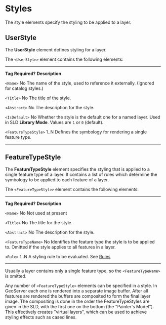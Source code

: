 # Styles

The style elements specify the styling to be applied to a layer.

## UserStyle

The **UserStyle** element defines styling for a layer.

The `<UserStyle>` element contains the following elements:

  ---------------------- --------------- ------------------------------------------------------------------------------------------------------------------------
  **Tag**                **Required?**   **Description**

  `<Name>`               No              The name of the style, used to reference it externally. (Ignored for catalog styles.)

  `<Title>`              No              The title of the style.

  `<Abstract>`           No              The description for the style.

  `<IsDefault>`          No              Whether the style is the default one for a named layer. Used in SLD **Library Mode**. Values are `1` or `0` (default).

  `<FeatureTypeStyle>`   1..N            Defines the symbology for rendering a single feature type.
  ---------------------- --------------- ------------------------------------------------------------------------------------------------------------------------

## FeatureTypeStyle

The **FeatureTypeStyle** element specifies the styling that is applied to a single feature type of a layer. It contains a list of rules which determine the symbology to be applied to each feature of a layer.

The `<FeatureTypeStyle>` element contains the following elements:

  --------------------- --------------- ---------------------------------------------------------------------------------------------------------------------
  **Tag**               **Required?**   **Description**

  `<Name>`              No              Not used at present

  `<Title>`             No              The title for the style.

  `<Abstract>`          No              The description for the style.

  `<FeatureTypeName>`   No              Identifies the feature type the style is to be applied to. Omitted if the style applies to all features in a layer.

  `<Rule>`              1..N            A styling rule to be evaluated. See [Rules](rules.md)
  --------------------- --------------- ---------------------------------------------------------------------------------------------------------------------

Usually a layer contains only a single feature type, so the `<FeatureTypeName>` is omitted.

Any number of `<FeatureTypeStyle>` elements can be specified in a style. In GeoServer each one is rendered into a separate image buffer. After all features are rendered the buffers are composited to form the final layer image. The compositing is done in the order the FeatureTypeStyles are given in the SLD, with the first one on the bottom (the "Painter's Model"). This effectively creates "virtual layers", which can be used to achieve styling effects such as cased lines.
